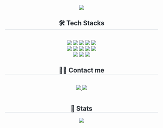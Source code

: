 <div align= "center">
  <!-- <img src="https://capsule-render.vercel.app/api?type=waving&color=0:688bf3,100:cb76f9&height=180&text=👋Welcome%20to%20sook's%20Github!&animation=scaleIn&fontColor=000000&fontSize=50" /> -->
  <img src="https://capsule-render.vercel.app/api?type=venom&color=auto&height=300&section=header&text=👋Welcome!%20&fontSize=90" />
</div>
<div align= "center">
  <h2 style="border-bottom: 1px solid #d8dee4; color: #282d33;"> 🛠️ Tech Stacks </h2> <br> 
<div style="margin: 0 auto; text-align: center;" align= "center"> <img src="https://img.shields.io/badge/Amazon AWS-232F3E?style=for-the-badge&logo=Amazon AWS&logoColor=white">
      <img src="https://img.shields.io/badge/Discord-5865F2?style=for-the-badge&logo=Discord&logoColor=white">
      <img src="https://img.shields.io/badge/Figma-F24E1E?style=for-the-badge&logo=Figma&logoColor=white">
      <img src="https://img.shields.io/badge/Firebase-FFCA28?style=for-the-badge&logo=Firebase&logoColor=white">
      <img src="https://img.shields.io/badge/Flask-000000?style=for-the-badge&logo=Flask&logoColor=white">
      <br/><img src="https://img.shields.io/badge/Github-181717?style=for-the-badge&logo=Github&logoColor=white">
      <img src="https://img.shields.io/badge/MySQL-4479A1?style=for-the-badge&logo=MySQL&logoColor=white">
      <img src="https://img.shields.io/badge/MariaDB-003545?style=for-the-badge&logo=MariaDB&logoColor=white">
      <img src="https://img.shields.io/badge/Notion-000000?style=for-the-badge&logo=Notion&logoColor=white">
      <img src="https://img.shields.io/badge/Python-3776AB?style=for-the-badge&logo=Python&logoColor=white">
      <br/><img src="https://img.shields.io/badge/React-61DAFB?style=for-the-badge&logo=React&logoColor=white">
      <img src="https://img.shields.io/badge/Spring Boot-6DB33F?style=for-the-badge&logo=Spring Boot&logoColor=white">
      <img src="https://img.shields.io/badge/StyledComponents-DB7093?style=for-the-badge&logo=StyledComponents&logoColor=white">
      </div>
</div>
<div align= "center">
<h2 style="border-bottom: 1px solid #d8dee4; color: #282d33;"> 🧑‍💻 Contact me </h2> <br> 
<div align= "center"> <a href=https://decisive-chard-cb6.notion.site/Debugging-Refactoring-1cbfcd0013f7808fbe85c142d1ad4ac2?pvs=4> <img src="https://img.shields.io/badge/Notion-000000?style=for-the-badge&logo=Notion&logoColor=white&link=https://decisive-chard-cb6.notion.site/Debugging-Refactoring-1cbfcd0013f7808fbe85c142d1ad4ac2?pvs=4"> </a>
      <a href=mailto:jisook0842@gmail.com> <img src="https://img.shields.io/badge/Gmail-EA4335?style=for-the-badge&logo=Gmail&logoColor=white&link=mailto:jisook0842@gmail.com"> </a>
      </div>  <br> 
<div align= "center">  </div> 
</div>
<div align= "center"> 
<h2 style="border-bottom: 1px solid #d8dee4; color: #282d33;"> 🏅 Stats </h2> <div align= "center"> <img src="https://github-readme-stats.vercel.app/api/top-langs/?username=spring-sook&layout=compact&bg_color=60,d6deff,d9bcf0&title_color=000000&text_color=000000"
        />
  </div> 
</div>
